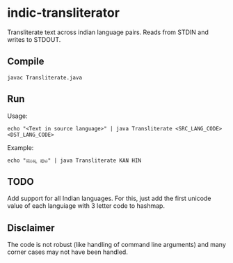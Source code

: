 # indic-transliterator

Transliterate text across indian language pairs.
Reads from STDIN and writes to STDOUT.

## Compile

```
javac Transliterate.java
```

## Run
Usage:

```
echo "<Text in source language>" | java Transliterate <SRC_LANG_CODE> <DST_LANG_CODE>
```

Example:

```
echo "ಮುಖ್ಯ ಪುಟ" | java Transliterate KAN HIN
```
## TODO
Add support for all Indian languages. For this, just add the first unicode value of each languiage with 3 letter code to hashmap.

## Disclaimer
The code is not robust (like handling of command line arguments) and many corner cases may not have been handled.
